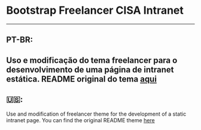 # Bootstrap Freelancer CISA Intranet
---
## PT-BR:
Uso e modificação do tema freelancer para o desenvolvimento de uma página de intranet estática.
 README original do tema [aqui](https://github.com/jasmineguimaraes/startbootstrap-freelancer/blob/master/README/ORIGINAL-README.md)
---
## :us::
Use and modification of freelancer theme for the development of a static intranet page.
 You can find the original README theme [here](https://github.com/jasmineguimaraes/startbootstrap-freelancer/blob/master/README/ORIGINAL-README.md)
